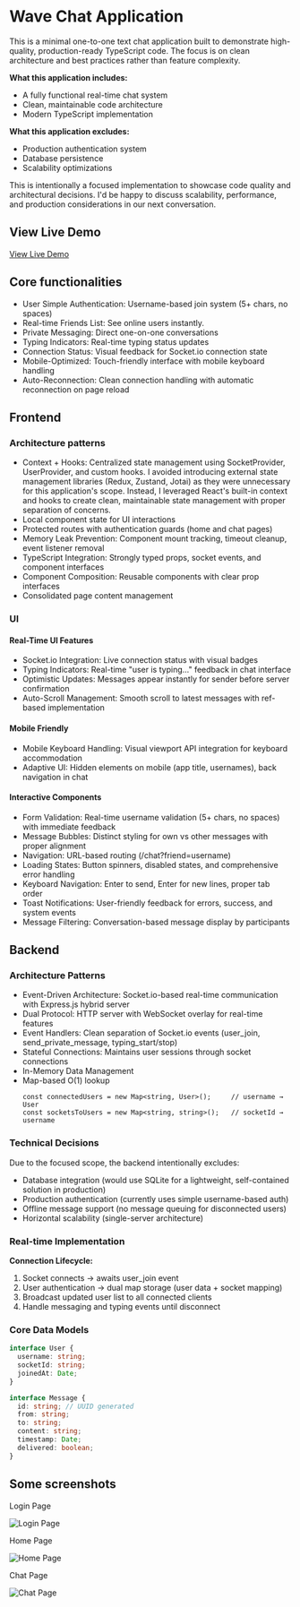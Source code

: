 # Wave Chat Application

This is a minimal one-to-one text chat application built to demonstrate high-quality, production-ready TypeScript code. The focus is on clean architecture and best practices rather than feature complexity.

**What this application includes:**

- A fully functional real-time chat system
- Clean, maintainable code architecture
- Modern TypeScript implementation

**What this application excludes:**

- Production authentication system
- Database persistence
- Scalability optimizations

This is intentionally a focused implementation to showcase code quality and architectural decisions. I'd be happy to discuss scalability, performance, and production considerations in our next conversation.

## View Live Demo

[View Live Demo](https://drive.google.com/file/d/1CXxo6rVShYykEyzeZtlx_PLLuFvs6QJE/view?usp=drive_link)

## Core functionalities

- User Simple Authentication: Username-based join system (5+ chars, no spaces)
- Real-time Friends List: See online users instantly.
- Private Messaging: Direct one-on-one conversations
- Typing Indicators: Real-time typing status updates
- Connection Status: Visual feedback for Socket.io connection state
- Mobile-Optimized: Touch-friendly interface with mobile keyboard handling
- Auto-Reconnection: Clean connection handling with automatic reconnection on page reload

## Frontend

### Architecture patterns

- Context + Hooks: Centralized state management using SocketProvider, UserProvider, and custom hooks. I avoided introducing external state management libraries (Redux, Zustand, Jotai) as they were unnecessary for this application's scope. Instead, I leveraged React's built-in context and hooks to create clean, maintainable state management with proper separation of concerns.
- Local component state for UI interactions
- Protected routes with authentication guards (home and chat pages)
- Memory Leak Prevention: Component mount tracking, timeout cleanup, event listener removal
- TypeScript Integration: Strongly typed props, socket events, and component interfaces
- Component Composition: Reusable components with clear prop interfaces
- Consolidated page content management

### UI

#### Real-Time UI Features

- Socket.io Integration: Live connection status with visual badges
- Typing Indicators: Real-time "user is typing..." feedback in chat interface
- Optimistic Updates: Messages appear instantly for sender before server confirmation
- Auto-Scroll Management: Smooth scroll to latest messages with ref-based implementation

#### Mobile Friendly

- Mobile Keyboard Handling: Visual viewport API integration for keyboard accommodation
- Adaptive UI: Hidden elements on mobile (app title, usernames), back navigation in chat

#### Interactive Components

- Form Validation: Real-time username validation (5+ chars, no spaces) with immediate feedback
- Message Bubbles: Distinct styling for own vs other messages with proper alignment
- Navigation: URL-based routing (/chat?friend=username)
- Loading States: Button spinners, disabled states, and comprehensive error handling
- Keyboard Navigation: Enter to send, Enter for new lines, proper tab order
- Toast Notifications: User-friendly feedback for errors, success, and system events
- Message Filtering: Conversation-based message display by participants

## Backend

### Architecture Patterns

- Event-Driven Architecture: Socket.io-based real-time communication with Express.js hybrid server
- Dual Protocol: HTTP server with WebSocket overlay for real-time features
- Event Handlers: Clean separation of Socket.io events (user_join, send_private_message, typing_start/stop)
- Stateful Connections: Maintains user sessions through socket connections
- In-Memory Data Management
- Map-based O(1) lookup
  ```
  const connectedUsers = new Map<string, User>();     // username → User
  const socketsToUsers = new Map<string, string>();   // socketId → username
  ```

### Technical Decisions

Due to the focused scope, the backend intentionally excludes:

- Database integration (would use SQLite for a lightweight, self-contained solution in production)
- Production authentication (currently uses simple username-based auth)
- Offline message support (no message queuing for disconnected users)
- Horizontal scalability (single-server architecture)

### Real-time Implementation

**Connection Lifecycle:**

1. Socket connects → awaits user_join event
2. User authentication → dual map storage (user data + socket mapping)
3. Broadcast updated user list to all connected clients
4. Handle messaging and typing events until disconnect

### Core Data Models

```typescript
interface User {
  username: string;
  socketId: string;
  joinedAt: Date;
}

interface Message {
  id: string; // UUID generated
  from: string;
  to: string;
  content: string;
  timestamp: Date;
  delivered: boolean;
}
```

## Some screenshots

Login Page

![Login Page](screenshots/login-page.png)

Home Page

![Home Page](screenshots/home-page.png)

Chat Page

![Chat Page](screenshots/chat-page.png)

